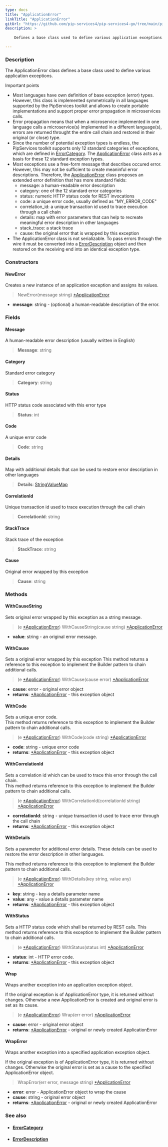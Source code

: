 ```yaml
---
type: docs
title: "ApplicationError"
linkTitle: "ApplicationError"
gitUrl: "https://github.com/pip-services4/pip-services4-go/tree/main/pip-services4-commons-go"
description: >
    
    Defines a base class used to define various application exceptions.

---
```


### Description

The ApplicationError class defines a base class used to define various application exceptions.

Important points

- Most languages have own definition of base exception (error) types. However, this class is implemented symmetrically in all languages supported by the PipServices toolkit and  allows to create portable implementations and support proper error propagation in microservices calls.
- Error propagation means that when a microservice implemented in one language calls a microservice(s) implemented in a different language(s), errors are returned throught the entire call chain and restored in their original (or close) type.
- Since the number of potential exception types is endless, the PipServices toolkit supports only 12 standard categories of exceptions, which are defined in [ErrorCategory](../error_category). The [ApplicationError]() class acts as a basis for these 12 standard exception types.
- Most exceptions use a free-form message that describes occured error. However, this may not be sufficient to create meaninful error descriptions. Therefore, the [ApplicationError]() class proposes an extended error definition that has more standard fields:
    - message: a human-readable error description
    - category: one of the 12 standard error categories
    - status: numeric HTTP status code for REST invocations
    - code: a unique error code, usually defined as "MY_ERROR_CODE"
    - correlation_id: a unique transaction id used to trace execution through a call chain
    - details: map with error parameters that can help to recreate meaningful error description in other languages
    - stack_trace: a stack trace
    - cause: the original error that is wrapped by this exception
- The ApplicationError class is not serializable. To pass errors through the wire it must be converted into a [ErrorDescription](../error_description) object and then restored on the receiving end into an identical exception type.

### Constructors

#### NewError
Creates a new instance of an application exception and assigns its values.

> NewError(message string) [*ApplicationError]()

- **message**: string - (optional) a human-readable description of the error.

### Fields

<span class="hide-title-link">

#### Message
A human-readable error description (usually written in English)
> **Message**: string

#### Category
Standard error category
> **Category**: string

#### Status
HTTP status code associated with this error type
> **Status**: int

#### Code
A unique error code
> **Code**: string

#### Details
Map with additional details that can be used to restore error description in other languages
> **Details**: [StringValueMap](../../data/string_value_map)

#### CorrelationId
Unique transaction id used to trace execution through the call chain
> **CorrelationId**: string

#### StackTrace
Stack trace of the exception
> **StackTrace**: string

#### Cause
Original error wrapped by this exception
> **Cause**: string

</span>

### Methods

#### WithCauseString
Sets original error wrapped by this exception as a string message.

> (e [*ApplicationError]()) WithCauseString(cause string) [*ApplicationError]()

- **value**: string - an original error message.


#### WithCause
Sets a original error wrapped by this exception
This method returns a reference to this exception to implement the Builder pattern
to chain additional calls.

> (e [*ApplicationError]()) WithCause(cause error) [*ApplicationError]()

- **cause**: error - original error object
- **returns**: [*ApplicationError]() - this exception object

#### WithCode
Sets a unique error code.  
This method returns reference to this exception to implement the Builder pattern
to chain additional calls.

> (e [*ApplicationError]()) WithCode(code string) [*ApplicationError]()

- **code**: string - unique error code
- **returns**: [*ApplicationError]() - this exception object

#### WithCorrelationId
Sets a correlation id which can be used to trace this error through the call chain.  
This method returns reference to this exception to implement the Builder pattern
to chain additional calls.

> (e [*ApplicationError]()) WithCorrelationId(correlationId string) [*ApplicationError]()

- **correlationId**: string - unique transaction id used to trace error through the call chain
- **returns**: [*ApplicationError]() - this exception object

#### WithDetails
Sets a parameter for additional error details. 
These details can be used to restore the error description in other languages.  

This method returns reference to this exception to implement the Builder pattern
to chain additional calls.

> (e [*ApplicationError]()) WithDetails(key string, value any) [*ApplicationError]()

- **key**: string - key a details parameter name
- **value**: any - value a details parameter name
- **returns**: [*ApplicationError]() - this exception object


#### WithStatus
Sets a HTTP status code which shall be returned by REST calls. 
This method returns reference to this exception to implement the Builder pattern
to chain additional calls.

> (e [*ApplicationError]()) WithStatus(status int) [*ApplicationError]()

- **status**: int - HTTP error code.
- **returns**: [*ApplicationError]() - this exception object


#### Wrap
Wraps another exception into an application exception object.

If the original exception is of ApplicationError type, it is returned without changes.
Otherwise a new ApplicationError is created and original error is set as its cause.

> (e [*ApplicationError]()) Wrap(err error) [*ApplicationError]()

- **cause**: error - original error object
- **returns**: [*ApplicationError]() - original or newly created ApplicationError


#### WrapError
Wraps another exception into a specified application exception object.

If the original exception is of ApplicationError type, it is returned without changes.
Otherwise the original error is set as a cause to the specified ApplicationError object.

> WrapError(err error, message string) [*ApplicationError]()

- **error**: error - ApplicationError object to wrap the cause
- **cause**: string - original error object
- **returns**: [*ApplicationError]() - original or newly created ApplicationError



### See also
- #### [ErrorCategory](../error_category)
- #### [ErrorDescription](../error_description)

